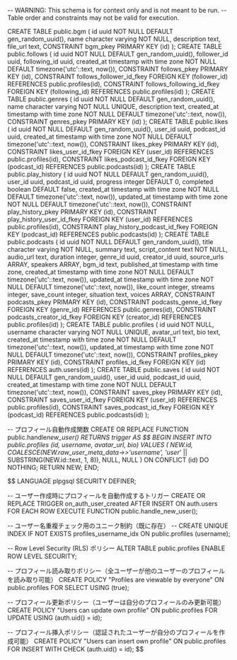 -- WARNING: This schema is for context only and is not meant to be run.
-- Table order and constraints may not be valid for execution.

CREATE TABLE public.bgm (
id uuid NOT NULL DEFAULT gen_random_uuid(),
name character varying NOT NULL,
description text,
file_url text,
CONSTRAINT bgm_pkey PRIMARY KEY (id)
);
CREATE TABLE public.follows (
id uuid NOT NULL DEFAULT gen_random_uuid(),
follower_id uuid,
following_id uuid,
created_at timestamp with time zone NOT NULL DEFAULT timezone('utc'::text, now()),
CONSTRAINT follows_pkey PRIMARY KEY (id),
CONSTRAINT follows_follower_id_fkey FOREIGN KEY (follower_id) REFERENCES public.profiles(id),
CONSTRAINT follows_following_id_fkey FOREIGN KEY (following_id) REFERENCES public.profiles(id)
);
CREATE TABLE public.genres (
id uuid NOT NULL DEFAULT gen_random_uuid(),
name character varying NOT NULL UNIQUE,
description text,
created_at timestamp with time zone NOT NULL DEFAULT timezone('utc'::text, now()),
CONSTRAINT genres_pkey PRIMARY KEY (id)
);
CREATE TABLE public.likes (
id uuid NOT NULL DEFAULT gen_random_uuid(),
user_id uuid,
podcast_id uuid,
created_at timestamp with time zone NOT NULL DEFAULT timezone('utc'::text, now()),
CONSTRAINT likes_pkey PRIMARY KEY (id),
CONSTRAINT likes_user_id_fkey FOREIGN KEY (user_id) REFERENCES public.profiles(id),
CONSTRAINT likes_podcast_id_fkey FOREIGN KEY (podcast_id) REFERENCES public.podcasts(id)
);
CREATE TABLE public.play_history (
id uuid NOT NULL DEFAULT gen_random_uuid(),
user_id uuid,
podcast_id uuid,
progress integer DEFAULT 0,
completed boolean DEFAULT false,
created_at timestamp with time zone NOT NULL DEFAULT timezone('utc'::text, now()),
updated_at timestamp with time zone NOT NULL DEFAULT timezone('utc'::text, now()),
CONSTRAINT play_history_pkey PRIMARY KEY (id),
CONSTRAINT play_history_user_id_fkey FOREIGN KEY (user_id) REFERENCES public.profiles(id),
CONSTRAINT play_history_podcast_id_fkey FOREIGN KEY (podcast_id) REFERENCES public.podcasts(id)
);
CREATE TABLE public.podcasts (
id uuid NOT NULL DEFAULT gen_random_uuid(),
title character varying NOT NULL,
summary text,
script_content text NOT NULL,
audio_url text,
duration integer,
genre_id uuid,
creator_id uuid,
source_urls ARRAY,
speakers ARRAY,
bgm_id text,
published_at timestamp with time zone,
created_at timestamp with time zone NOT NULL DEFAULT timezone('utc'::text, now()),
updated_at timestamp with time zone NOT NULL DEFAULT timezone('utc'::text, now()),
like_count integer,
streams integer,
save_count integer,
situation text,
voices ARRAY,
CONSTRAINT podcasts_pkey PRIMARY KEY (id),
CONSTRAINT podcasts_genre_id_fkey FOREIGN KEY (genre_id) REFERENCES public.genres(id),
CONSTRAINT podcasts_creator_id_fkey FOREIGN KEY (creator_id) REFERENCES public.profiles(id)
);
CREATE TABLE public.profiles (
id uuid NOT NULL,
username character varying NOT NULL UNIQUE,
avatar_url text,
bio text,
created_at timestamp with time zone NOT NULL DEFAULT timezone('utc'::text, now()),
updated_at timestamp with time zone NOT NULL DEFAULT timezone('utc'::text, now()),
CONSTRAINT profiles_pkey PRIMARY KEY (id),
CONSTRAINT profiles_id_fkey FOREIGN KEY (id) REFERENCES auth.users(id)
);
CREATE TABLE public.saves (
id uuid NOT NULL DEFAULT gen_random_uuid(),
user_id uuid,
podcast_id uuid,
created_at timestamp with time zone NOT NULL DEFAULT timezone('utc'::text, now()),
CONSTRAINT saves_pkey PRIMARY KEY (id),
CONSTRAINT saves_user_id_fkey FOREIGN KEY (user_id) REFERENCES public.profiles(id),
CONSTRAINT saves_podcast_id_fkey FOREIGN KEY (podcast_id) REFERENCES public.podcasts(id)
);

-- プロフィール自動作成関数
CREATE OR REPLACE FUNCTION public.handle*new_user()
RETURNS trigger AS $$
BEGIN
INSERT INTO public.profiles (id, username, avatar_url, bio)
VALUES (
NEW.id,
COALESCE(NEW.raw_user_meta_data->>'username', 'user*' || SUBSTRING(NEW.id::text, 1, 8)),
NULL,
NULL
)
ON CONFLICT (id) DO NOTHING;
RETURN NEW;
END;

$$
LANGUAGE plpgsql SECURITY DEFINER;

-- ユーザー作成時にプロフィールを自動作成するトリガー
CREATE OR REPLACE TRIGGER on_auth_user_created
  AFTER INSERT ON auth.users
  FOR EACH ROW EXECUTE FUNCTION public.handle_new_user();

-- ユーザー名重複チェック用のユニーク制約（既に存在）
-- CREATE UNIQUE INDEX IF NOT EXISTS profiles_username_idx ON public.profiles (username);

-- Row Level Security (RLS) ポリシー
ALTER TABLE public.profiles ENABLE ROW LEVEL SECURITY;

-- プロフィール読み取りポリシー（全ユーザーが他のユーザーのプロフィールを読み取り可能）
CREATE POLICY "Profiles are viewable by everyone" ON public.profiles
  FOR SELECT USING (true);

-- プロフィール更新ポリシー（ユーザーは自分のプロフィールのみ更新可能）
CREATE POLICY "Users can update own profile" ON public.profiles
  FOR UPDATE USING (auth.uid() = id);

-- プロフィール挿入ポリシー（認証されたユーザーが自分のプロフィールを作成可能）
CREATE POLICY "Users can insert own profile" ON public.profiles
  FOR INSERT WITH CHECK (auth.uid() = id);
$$
